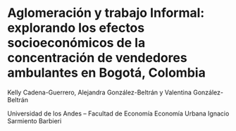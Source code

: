# Aglomeración y trabajo Informal: explorando los efectos socioeconómicos de la concentración de vendedores ambulantes en Bogotá, Colombia
Kelly Cadena-Guerrero, Alejandra González-Beltrán y Valentina González-Beltrán

Universidad de los Andes – Facultad de Economía
Economía Urbana 
Ignacio Sarmiento Barbieri 
